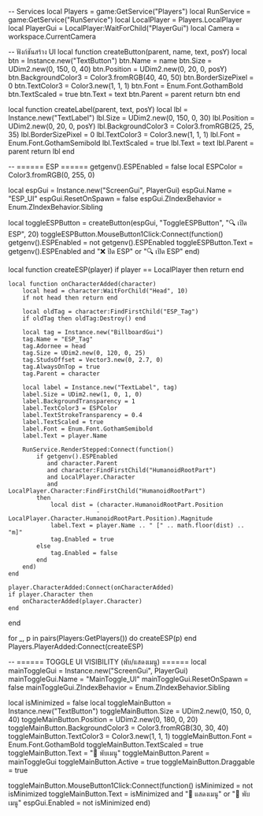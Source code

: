 -- Services
local Players = game:GetService("Players")
local RunService = game:GetService("RunService")
local LocalPlayer = Players.LocalPlayer
local PlayerGui = LocalPlayer:WaitForChild("PlayerGui")
local Camera = workspace.CurrentCamera

-- ฟังก์ชันสร้าง UI
local function createButton(parent, name, text, posY)
    local btn = Instance.new("TextButton")
    btn.Name = name
    btn.Size = UDim2.new(0, 150, 0, 40)
    btn.Position = UDim2.new(0, 20, 0, posY)
    btn.BackgroundColor3 = Color3.fromRGB(40, 40, 50)
    btn.BorderSizePixel = 0
    btn.TextColor3 = Color3.new(1, 1, 1)
    btn.Font = Enum.Font.GothamBold
    btn.TextScaled = true
    btn.Text = text
    btn.Parent = parent
    return btn
end

local function createLabel(parent, text, posY)
    local lbl = Instance.new("TextLabel")
    lbl.Size = UDim2.new(0, 150, 0, 30)
    lbl.Position = UDim2.new(0, 20, 0, posY)
    lbl.BackgroundColor3 = Color3.fromRGB(25, 25, 35)
    lbl.BorderSizePixel = 0
    lbl.TextColor3 = Color3.new(1, 1, 1)
    lbl.Font = Enum.Font.GothamSemibold
    lbl.TextScaled = true
    lbl.Text = text
    lbl.Parent = parent
    return lbl
end

-- ====== ESP ======
getgenv().ESPEnabled = false
local ESPColor = Color3.fromRGB(0, 255, 0)

local espGui = Instance.new("ScreenGui", PlayerGui)
espGui.Name = "ESP_UI"
espGui.ResetOnSpawn = false
espGui.ZIndexBehavior = Enum.ZIndexBehavior.Sibling

local toggleESPButton = createButton(espGui, "ToggleESPButton", "🔍 เปิด ESP", 20)
toggleESPButton.MouseButton1Click:Connect(function()
    getgenv().ESPEnabled = not getgenv().ESPEnabled
    toggleESPButton.Text = getgenv().ESPEnabled and "❌ ปิด ESP" or "🔍 เปิด ESP"
end)

local function createESP(player)
    if player == LocalPlayer then return end

    local function onCharacterAdded(character)
        local head = character:WaitForChild("Head", 10)
        if not head then return end

        local oldTag = character:FindFirstChild("ESP_Tag")
        if oldTag then oldTag:Destroy() end

        local tag = Instance.new("BillboardGui")
        tag.Name = "ESP_Tag"
        tag.Adornee = head
        tag.Size = UDim2.new(0, 120, 0, 25)
        tag.StudsOffset = Vector3.new(0, 2.7, 0)
        tag.AlwaysOnTop = true
        tag.Parent = character

        local label = Instance.new("TextLabel", tag)
        label.Size = UDim2.new(1, 0, 1, 0)
        label.BackgroundTransparency = 1
        label.TextColor3 = ESPColor
        label.TextStrokeTransparency = 0.4
        label.TextScaled = true
        label.Font = Enum.Font.GothamSemibold
        label.Text = player.Name

        RunService.RenderStepped:Connect(function()
            if getgenv().ESPEnabled 
               and character.Parent 
               and character:FindFirstChild("HumanoidRootPart") 
               and LocalPlayer.Character 
               and LocalPlayer.Character:FindFirstChild("HumanoidRootPart") 
            then
                local dist = (character.HumanoidRootPart.Position 
                             - LocalPlayer.Character.HumanoidRootPart.Position).Magnitude
                label.Text = player.Name .. " [" .. math.floor(dist) .. "m]"
                tag.Enabled = true
            else
                tag.Enabled = false
            end
        end)
    end

    player.CharacterAdded:Connect(onCharacterAdded)
    if player.Character then
        onCharacterAdded(player.Character)
    end
end

for _, p in pairs(Players:GetPlayers()) do
    createESP(p)
end
Players.PlayerAdded:Connect(createESP)

-- ====== TOGGLE UI VISIBILITY (พับ/แสดงเมนู) ======
local mainToggleGui = Instance.new("ScreenGui", PlayerGui)
mainToggleGui.Name = "MainToggle_UI"
mainToggleGui.ResetOnSpawn = false
mainToggleGui.ZIndexBehavior = Enum.ZIndexBehavior.Sibling

local isMinimized = false
local toggleMainButton = Instance.new("TextButton")
toggleMainButton.Size = UDim2.new(0, 150, 0, 40)
toggleMainButton.Position = UDim2.new(0, 180, 0, 20)
toggleMainButton.BackgroundColor3 = Color3.fromRGB(30, 30, 40)
toggleMainButton.TextColor3 = Color3.new(1, 1, 1)
toggleMainButton.Font = Enum.Font.GothamBold
toggleMainButton.TextScaled = true
toggleMainButton.Text = "🔽 พับเมนู"
toggleMainButton.Parent = mainToggleGui
toggleMainButton.Active = true
toggleMainButton.Draggable = true

toggleMainButton.MouseButton1Click:Connect(function()
    isMinimized = not isMinimized
    toggleMainButton.Text = isMinimized and "🔼 แสดงเมนู" or "🔽 พับเมนู"
    espGui.Enabled = not isMinimized
end)
